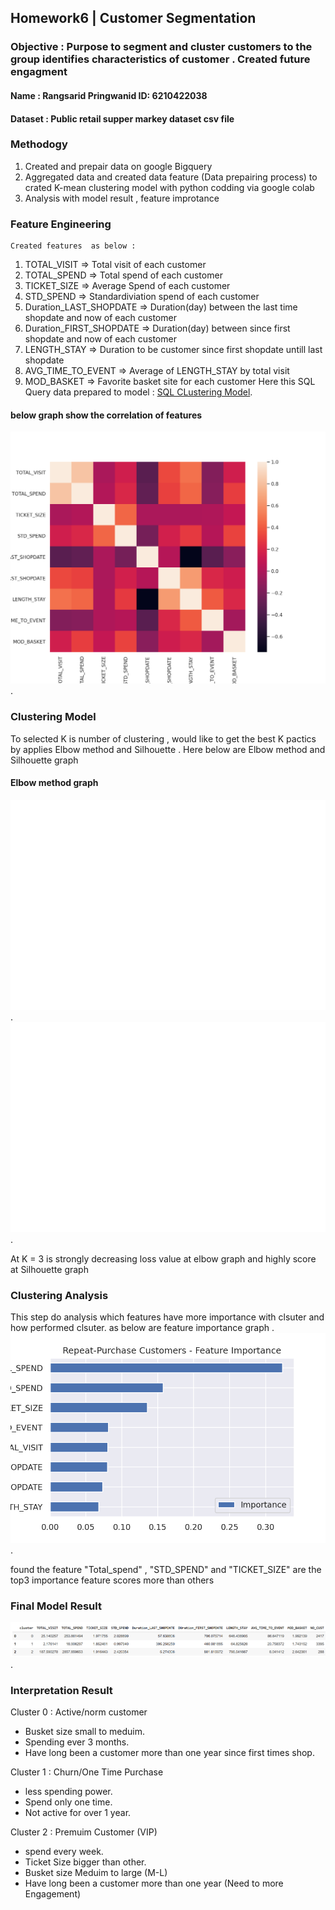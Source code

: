 
## Homework6 | Customer Segmentation
### Objective : Purpose to segment and cluster customers to the group identifies characteristics of customer . Created future engagment
#### Name : Rangsarid Pringwanid ID: 6210422038
#### Dataset : Public retail  supper markey dataset csv file

### Methodogy
1. Created and prepair data on google Bigquery
2. Aggregated data and created  data feature  (Data prepairing process) to crated K-mean clustering model with  python codding  via google colab
3. Analysis with model result , feature improtance  
### Feature Engineering
    Created features  as below :
1. TOTAL_VISIT => Total visit of each customer 
2. TOTAL_SPEND => Total spend of each customer
3. TICKET_SIZE => Average Spend of each customer
4. STD_SPEND  => Standardiviation spend of each customer
5. Duration_LAST_SHOPDATE => Duration(day) between the last time shopdate and now of each customer
6. Duration_FIRST_SHOPDATE  => Duration(day) between since first shopdate  and now of each customer
7. LENGTH_STAY => Duration to be customer since first shopdate untill  last shopdate
8. AVG_TIME_TO_EVENT =>  Average of LENGTH_STAY by  total visit
9. MOD_BASKET => Favorite basket site for each customer
    Here this SQL Query data prepared to model : [SQL CLustering Model](sql_cluster.sql).              
#### below graph  show the correlation of features 
![snapshot](Hw6/corr9.png).

### Clustering Model 
To selected K is number of clustering , would like to get the best K pactics  by applies Elbow method and Silhouette . Here below are  Elbow method and Silhouette graph 
#### Elbow method graph 

![snapshot](Hw6/elbow.png).
![snapshot](Hw6/sil.png).

 At K = 3 is strongly decreasing loss value at elbow graph and highly score at Silhouette graph 

 ### Clustering Analysis 
This step do analysis which features have more importance with clsuter and how performed clsuter. 
 as below are feature importance graph .   
![snapshot](Hw6/feature.png).

found the feature  "Total_spend" , "STD_SPEND" and "TICKET_SIZE" are the top3 importance feature scores more than others 

### Final Model Result
![snapshot](Hw6/table_clust.png).

### Interpretation Result

Cluster 0 : Active/norm customer
- Busket size small to meduim. 
- Spending ever 3 months.
- Have long been a customer more than one year since first times shop.</br>

Cluster 1 : Churn/One Time Purchase
- less spending power. 
- Spend only one time. 
- Not active for over 1 year.</br>

Cluster 2 : Premuim Customer (VIP) 
- spend every week.     
- Ticket Size bigger than other.
- Busket size Meduim to large (M-L)      
- Have long been a customer more than one year (Need to more Engagement)   









